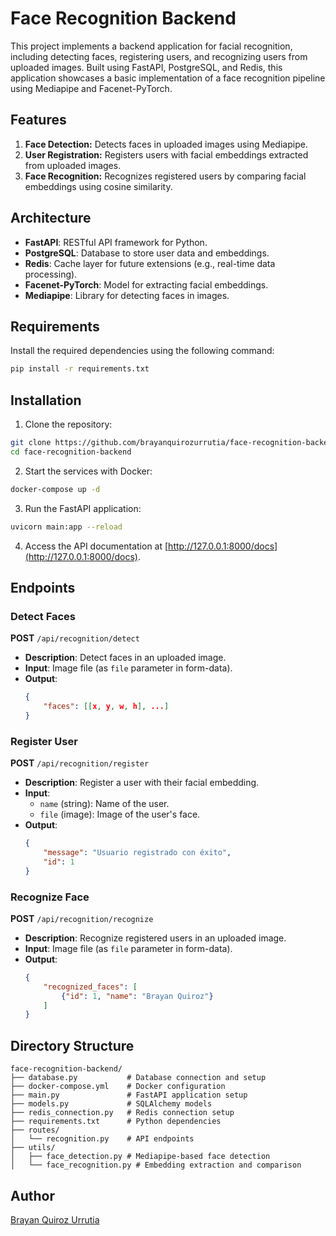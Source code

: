 # Face Recognition Backend

This project implements a backend application for facial recognition, including detecting faces, registering users, and recognizing users from uploaded images. Built using FastAPI, PostgreSQL, and Redis, this application showcases a basic implementation of a face recognition pipeline using Mediapipe and Facenet-PyTorch.

## Features

1. **Face Detection:** Detects faces in uploaded images using Mediapipe.
2. **User Registration:** Registers users with facial embeddings extracted from uploaded images.
3. **Face Recognition:** Recognizes registered users by comparing facial embeddings using cosine similarity.

## Architecture

- **FastAPI**: RESTful API framework for Python.
- **PostgreSQL**: Database to store user data and embeddings.
- **Redis**: Cache layer for future extensions (e.g., real-time data processing).
- **Facenet-PyTorch**: Model for extracting facial embeddings.
- **Mediapipe**: Library for detecting faces in images.

## Requirements

Install the required dependencies using the following command:

```bash
pip install -r requirements.txt
```

## Installation

1. Clone the repository:

```bash
git clone https://github.com/brayanquirozurrutia/face-recognition-backend.git
cd face-recognition-backend
```

2. Start the services with Docker:

```bash
docker-compose up -d
```

3. Run the FastAPI application:

```bash
uvicorn main:app --reload
```

4. Access the API documentation at [http://127.0.0.1:8000/docs](http://127.0.0.1:8000/docs).

## Endpoints

### Detect Faces
**POST** `/api/recognition/detect`

- **Description**: Detect faces in an uploaded image.
- **Input**: Image file (as `file` parameter in form-data).
- **Output**:
  ```json
  {
      "faces": [[x, y, w, h], ...]
  }
  ```

### Register User
**POST** `/api/recognition/register`

- **Description**: Register a user with their facial embedding.
- **Input**:
  - `name` (string): Name of the user.
  - `file` (image): Image of the user's face.
- **Output**:
  ```json
  {
      "message": "Usuario registrado con éxito",
      "id": 1
  }
  ```

### Recognize Face
**POST** `/api/recognition/recognize`

- **Description**: Recognize registered users in an uploaded image.
- **Input**: Image file (as `file` parameter in form-data).
- **Output**:
  ```json
  {
      "recognized_faces": [
          {"id": 1, "name": "Brayan Quiroz"}
      ]
  }
  ```

## Directory Structure

```
face-recognition-backend/
├── database.py           # Database connection and setup
├── docker-compose.yml    # Docker configuration
├── main.py               # FastAPI application setup
├── models.py             # SQLAlchemy models
├── redis_connection.py   # Redis connection setup
├── requirements.txt      # Python dependencies
├── routes/
│   └── recognition.py    # API endpoints
├── utils/
│   ├── face_detection.py # Mediapipe-based face detection
│   └── face_recognition.py # Embedding extraction and comparison
```

## Author

[Brayan Quiroz Urrutia](https://github.com/brayanquirozurrutia)

